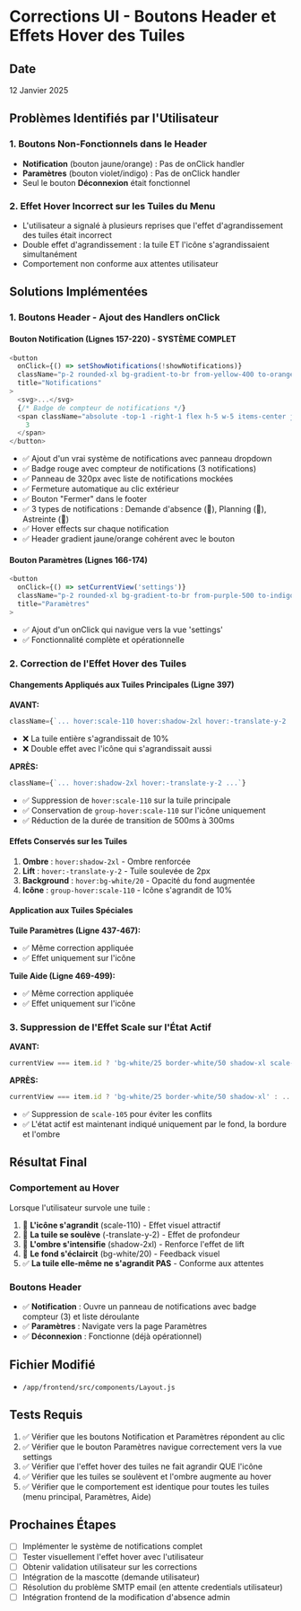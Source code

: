 # Corrections UI - Boutons Header et Effets Hover des Tuiles

## Date
12 Janvier 2025

## Problèmes Identifiés par l'Utilisateur

### 1. Boutons Non-Fonctionnels dans le Header
- **Notification** (bouton jaune/orange) : Pas de onClick handler
- **Paramètres** (bouton violet/indigo) : Pas de onClick handler
- Seul le bouton **Déconnexion** était fonctionnel

### 2. Effet Hover Incorrect sur les Tuiles du Menu
- L'utilisateur a signalé à plusieurs reprises que l'effet d'agrandissement des tuiles était incorrect
- Double effet d'agrandissement : la tuile ET l'icône s'agrandissaient simultanément
- Comportement non conforme aux attentes utilisateur

## Solutions Implémentées

### 1. Boutons Header - Ajout des Handlers onClick

#### Bouton Notification (Lignes 157-220) - SYSTÈME COMPLET
```javascript
<button 
  onClick={() => setShowNotifications(!showNotifications)}
  className="p-2 rounded-xl bg-gradient-to-br from-yellow-400 to-orange-500..."
  title="Notifications"
>
  <svg>...</svg>
  {/* Badge de compteur de notifications */}
  <span className="absolute -top-1 -right-1 flex h-5 w-5 items-center justify-center rounded-full bg-red-500 text-xs font-bold text-white">
    3
  </span>
</button>
```
- ✅ Ajout d'un vrai système de notifications avec panneau dropdown
- ✅ Badge rouge avec compteur de notifications (3 notifications)
- ✅ Panneau de 320px avec liste de notifications mockées
- ✅ Fermeture automatique au clic extérieur
- ✅ Bouton "Fermer" dans le footer
- ✅ 3 types de notifications : Demande d'absence (📝), Planning (📅), Astreinte (🔔)
- ✅ Hover effects sur chaque notification
- ✅ Header gradient jaune/orange cohérent avec le bouton

#### Bouton Paramètres (Lignes 166-174)
```javascript
<button 
  onClick={() => setCurrentView('settings')}
  className="p-2 rounded-xl bg-gradient-to-br from-purple-500 to-indigo-600..."
  title="Paramètres"
>
```
- ✅ Ajout d'un onClick qui navigue vers la vue 'settings'
- ✅ Fonctionnalité complète et opérationnelle

### 2. Correction de l'Effet Hover des Tuiles

#### Changements Appliqués aux Tuiles Principales (Ligne 397)

**AVANT:**
```javascript
className={`... hover:scale-110 hover:shadow-2xl hover:-translate-y-2 ...`}
```
- ❌ La tuile entière s'agrandissait de 10%
- ❌ Double effet avec l'icône qui s'agrandissait aussi

**APRÈS:**
```javascript
className={`... hover:shadow-2xl hover:-translate-y-2 ...`}
```
- ✅ Suppression de `hover:scale-110` sur la tuile principale
- ✅ Conservation de `group-hover:scale-110` sur l'icône uniquement
- ✅ Réduction de la durée de transition de 500ms à 300ms

#### Effets Conservés sur les Tuiles
1. **Ombre** : `hover:shadow-2xl` - Ombre renforcée
2. **Lift** : `hover:-translate-y-2` - Tuile soulevée de 2px
3. **Background** : `hover:bg-white/20` - Opacité du fond augmentée
4. **Icône** : `group-hover:scale-110` - Icône s'agrandit de 10%

#### Application aux Tuiles Spéciales

**Tuile Paramètres (Ligne 437-467):**
- ✅ Même correction appliquée
- ✅ Effet uniquement sur l'icône

**Tuile Aide (Ligne 469-499):**
- ✅ Même correction appliquée
- ✅ Effet uniquement sur l'icône

### 3. Suppression de l'Effet Scale sur l'État Actif

**AVANT:**
```javascript
currentView === item.id ? 'bg-white/25 border-white/50 shadow-xl scale-105' : ...
```

**APRÈS:**
```javascript
currentView === item.id ? 'bg-white/25 border-white/50 shadow-xl' : ...
```
- ✅ Suppression de `scale-105` pour éviter les conflits
- ✅ L'état actif est maintenant indiqué uniquement par le fond, la bordure et l'ombre

## Résultat Final

### Comportement au Hover
Lorsque l'utilisateur survole une tuile :
1. 🎯 **L'icône s'agrandit** (scale-110) - Effet visuel attractif
2. 🎯 **La tuile se soulève** (-translate-y-2) - Effet de profondeur
3. 🎯 **L'ombre s'intensifie** (shadow-2xl) - Renforce l'effet de lift
4. 🎯 **Le fond s'éclaircit** (bg-white/20) - Feedback visuel
5. ✅ **La tuile elle-même ne s'agrandit PAS** - Conforme aux attentes

### Boutons Header
- ✅ **Notification** : Ouvre un panneau de notifications avec badge compteur (3) et liste déroulante
- ✅ **Paramètres** : Navigate vers la page Paramètres
- ✅ **Déconnexion** : Fonctionne (déjà opérationnel)

## Fichier Modifié
- `/app/frontend/src/components/Layout.js`

## Tests Requis
1. ✅ Vérifier que les boutons Notification et Paramètres répondent au clic
2. ✅ Vérifier que le bouton Paramètres navigue correctement vers la vue settings
3. ✅ Vérifier que l'effet hover des tuiles ne fait agrandir QUE l'icône
4. ✅ Vérifier que les tuiles se soulèvent et l'ombre augmente au hover
5. ✅ Vérifier que le comportement est identique pour toutes les tuiles (menu principal, Paramètres, Aide)

## Prochaines Étapes
- [ ] Implémenter le système de notifications complet
- [ ] Tester visuellement l'effet hover avec l'utilisateur
- [ ] Obtenir validation utilisateur sur les corrections
- [ ] Intégration de la mascotte (demande utilisateur)
- [ ] Résolution du problème SMTP email (en attente credentials utilisateur)
- [ ] Intégration frontend de la modification d'absence admin
